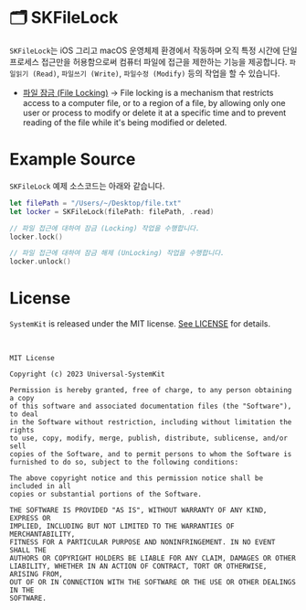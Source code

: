 # 🗂 SKFileLock

`SKFileLock`는 iOS 그리고 macOS 운영체제 환경에서 작동하며 오직 특정 시간에 단일 프로세스 접근만을 허용함으로써 컴퓨터 파일에 접근을 제한하는 기능을 제공합니다. `파일읽기 (Read)`, `파일쓰기 (Write)`, `파일수정 (Modify)` 등의 작업을 할 수 있습니다.

* [파일 잠금 (File Locking)](https://en.wikipedia.org/wiki/File_locking) → File locking is a mechanism that restricts access to a computer file, or to a region of a file, by allowing only one user or process to modify or delete it at a specific time and to prevent reading of the file while it's being modified or deleted.

# Example Source

`SKFileLock` 예제 소스코드는 아래와 같습니다.

```Swift
let filePath = "/Users/~/Desktop/file.txt"
let locker = SKFileLock(filePath: filePath, .read)

// 파일 접근에 대하여 잠금 (Locking) 작업을 수행합니다.
locker.lock()

// 파일 접근에 대하여 잠금 해제 (UnLocking) 작업을 수행합니다.        
locker.unlock()
```

# License

`SystemKit` is released under the MIT license. [See LICENSE](https://github.com/ChangYeop-Yang/Apple-SystemKit/blob/main/LICENSE) for details.

</br>

```TEXT
MIT License

Copyright (c) 2023 Universal-SystemKit

Permission is hereby granted, free of charge, to any person obtaining a copy
of this software and associated documentation files (the "Software"), to deal
in the Software without restriction, including without limitation the rights
to use, copy, modify, merge, publish, distribute, sublicense, and/or sell
copies of the Software, and to permit persons to whom the Software is
furnished to do so, subject to the following conditions:

The above copyright notice and this permission notice shall be included in all
copies or substantial portions of the Software.

THE SOFTWARE IS PROVIDED "AS IS", WITHOUT WARRANTY OF ANY KIND, EXPRESS OR
IMPLIED, INCLUDING BUT NOT LIMITED TO THE WARRANTIES OF MERCHANTABILITY,
FITNESS FOR A PARTICULAR PURPOSE AND NONINFRINGEMENT. IN NO EVENT SHALL THE
AUTHORS OR COPYRIGHT HOLDERS BE LIABLE FOR ANY CLAIM, DAMAGES OR OTHER
LIABILITY, WHETHER IN AN ACTION OF CONTRACT, TORT OR OTHERWISE, ARISING FROM,
OUT OF OR IN CONNECTION WITH THE SOFTWARE OR THE USE OR OTHER DEALINGS IN THE
SOFTWARE.
```
